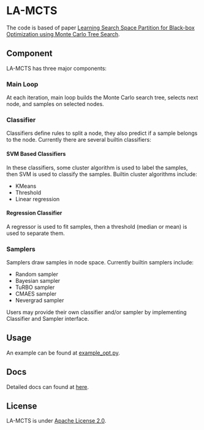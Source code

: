 # LA-MCTS
The code is based of paper [Learning Search Space Partition for Black-box Optimization using Monte Carlo Tree Search](https://arxiv.org/abs/2007.00708).

## Component
LA-MCTS has three major components:

### Main Loop
At each iteration, main loop builds the Monte Carlo search tree, selects next node, and samples on selected nodes.

### Classifier
Classifiers define rules to split a node, they also predict if a sample belongs to the node. Currently there are several
builtin classifiers:
#### SVM Based Classifiers
In these classifiers, some cluster algorithm is used to label the samples, then SVM is used to classify the samples.
Builtin cluster algorithms include:
* KMeans
* Threshold
* Linear regression
#### Regression Classifier
A regressor is used to fit samples, then a threshold (median or mean) is used to separate them.

### Samplers
Samplers draw samples in node space. Currently builtin samplers include:
* Random sampler
* Bayesian sampler
* TuRBO sampler
* CMAES sampler
* Nevergrad sampler

Users may provide their own classifier and/or sampler by implementing Classifier and Sampler interface.

## Usage
An example can be found at [example_opt.py](./example/example_opt.py).

## Docs
Detailed docs can found at [here](https://facebookresearch.github.io/LA-MCTS/).

## License
LA-MCTS is under [Apache License 2.0](./LICENSE).
